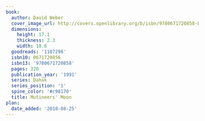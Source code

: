```yaml
---
book:
  author: David Weber
  cover_image_url: http://covers.openlibrary.org/b/isbn/9780671720858-L.jpg
  dimensions:
    height: 17.1
    thickness: 2.3
    width: 10.6
  goodreads: '1107296'
  isbn10: 0671720856
  isbn13: '9780671720858'
  pages: 320
  publication_year: '1991'
  series: Dahak
  series_position: '1'
  spine_color: '#c98170'
  title: Mutineers' Moon
plan:
  date_added: '2018-08-25'
---
```

